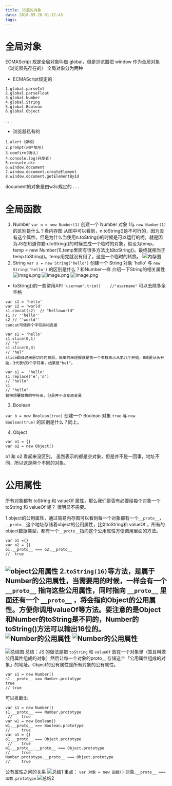 ```yaml
---
title: JS里的对象
date: 2018-05-28 01:12:43
tags:
---
```

# 全局对象
ECMAScript 规定全局对象叫做 global，但是浏览器把 window 作为全局对象（浏览器先存在的）
全局对象分为两种
* ECMAScript规定的
```
1.global.parseInt
2.global.parseFloat
3.global.Number
4.global.String
5.global.Boolean
6.global.Object
```
.
.
.

* 浏览器私有的
```
1.alert（弹框）
2.prompt(用户填写)
3.comfirm(确认)
4.console.log(开发者)
5.console.dir
6.window.document
7.window.document.createElement
8.window.document.getElementById
```
document的对象是由w3c规定的
.
.
.

# 全局函数
1.	Number
`var n = new Number(1)` 创建一个 Number 对象
1与 `new Number(1)` 的区别是什么？看内存图
从图中可以看到，n.toString()是不可行的，因为没有这个属性。但是为什么当使用n.toString()的时候是可以运行的呢。就是因为JS在知道你要n.toString()的时候生成一个临时的对象，假设为temp，temp = new Number(1),temp里面有很多方法比如toString()。最终就相当于temp.toString()。temp用完就没有用了。这是一个临时的转换。
![内存图](http://upload-images.jianshu.io/upload_images/7921365-0123ae506bbbbaa1.png?imageMogr2/auto-orient/strip%7CimageView2/2/w/1240)
2.	String
`var s = new String('hello')` 创建一个 String 对象
'hello' 与 `new String('hello')` 的区别是什么？和Number一样
介绍一下String的相关属性
![image.png](http://upload-images.jianshu.io/upload_images/7921365-c00e4da82d8fe427.png?imageMogr2/auto-orient/strip%7CimageView2/2/w/1240)
![image.png](http://upload-images.jianshu.io/upload_images/7921365-5d728d2740039148.png?imageMogr2/auto-orient/strip%7CimageView2/2/w/1240)
![image.png](http://upload-images.jianshu.io/upload_images/7921365-a4ea40c8d56271ed.png?imageMogr2/auto-orient/strip%7CimageView2/2/w/1240)
* toString()的一些常用API
 `'usernam'.trim()    //"username"`  可以去除多余空格

```
var s1 = 'hello'
var s2 = 'world'
s1.concat(s2)  // "helloworld"  
s1 // ''hello''
s2 // ''world''
concat可使两个字符串相连接
```

```
var s1 = 'hello'
s1.slice(0,1)
// "h"
s1.slice(0,3)
// "hel"
slice翻译过来是切片的意思，简单的来理解就是第一个参数表示从第几个开始，0就是从头开始，3代表切3个字符串，结果是"hel"。
```

```
var s1 =  'hello'
s1.replace('e','o')
// "hollo"
s1
// "hello"
替换想要替换的字符串，但是并不改变原变量
```
3.	Boolean

`var b = new Boolean(true)` 创建一个 Boolean 对象
`true` 与 `new Boolean(true)` 的区别是什么？同上。

4.	Object

```
var o1 = {}
var o2 = new Object()
```
o1 和 o2 看起来没区别。
虽然表示的都是空对象，但是并不是一回事，地址不同，所以这是两个不同的对象。

# 公用属性
所有对象都有 toString 和 valueOf 属性，那么我们是否有必要给每个对象一个 toString 和 valueOf 呢？
很明显不需要。

1.object的公用属性，通过简易内存图可以看到每一个对象都有一个```__proto__```，```__proto__```这个地址存储着object的公用属性，比如toString和 valueOf ，所有的object数据类型，都有一个```__proto__```指向这个公用属性方便调用里面的方法。
```
var o1 ={}
var o2 = {}
o1.__proto__ === o2.__proto__
//  true
```
![object公用属性](http://upload-images.jianshu.io/upload_images/7921365-f9bfae2adf75cb3f.png?imageMogr2/auto-orient/strip%7CimageView2/2/w/1240)
2.`toString(16)`等方法，是属于Number的公用属性，当需要用的时候，一样会有一个 `__proto__` 指向这些公用属性，同时指向 `__proto__` 里面还有一个 `__proto__` ，将会指向Object的公用属性。方便你调用valueOf等方法。要注意的是Object和Number的toString是不同的，Number的toString()方法可以输出16位的。
![Number的公用属性](http://upload-images.jianshu.io/upload_images/7921365-705028a265fa8ee2.png?imageMogr2/auto-orient/strip%7CimageView2/2/w/1240)
![Number的公用属性](http://upload-images.jianshu.io/upload_images/7921365-3790f3cd554a5872.png?imageMogr2/auto-orient/strip%7CimageView2/2/w/1240)
---------------------------------------------------------------------------------
![总结图](http://upload-images.jianshu.io/upload_images/7921365-5cacb412fdf359ec.png?imageMogr2/auto-orient/strip%7CimageView2/2/w/1240)
总结：JS 的做法是把 `toString` 和 `valueOf` 放在一个对象里（暂且叫做公用属性组成的对象）然后让每一个对象的proto__ 存储这个「公用属性组成的对象」的地址。Object的公有属性是所有对象的公有属性。

```
var s1 = new Number()
s1.__proto__ === Number.prototype
true
// true
```
可以推断出
```
var s1 = new Number()
s1.__proto__ === Number.prototype
 //    true
var w1 = new Boolean()
w1.__proto__ === Boolean.prototype
//     true
var o1 = {}
o1.__proto__ === Object.prototype
 //    true
w1.__proto__.__proto__ === Object.prototype
//     true
Number.prototype.__proto__ === Object.prototype
//     true
```
公有属性之间的关系
![总结1](http://upload-images.jianshu.io/upload_images/7921365-4f24c32e48932988.png?imageMogr2/auto-orient/strip%7CimageView2/2/w/1240)
重点：
`var 对象 = new 函数()`
对象.`__proto__ === 函数.prototype`
![总结2](http://upload-images.jianshu.io/upload_images/7921365-09d66e87a84aea42.png?imageMogr2/auto-orient/strip%7CimageView2/2/w/1240)
